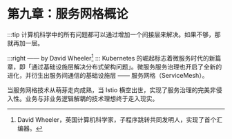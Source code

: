 # 第九章：服务网格概论

:::tip <a/>
计算机科学中的所有问题都可以通过增加一个间接层来解决。如果不够，那就再加一层。

:::right
—— by David Wheeler[^1]
:::
Kubernetes 的崛起标志着微服务时代的新篇章，即「通过基础设施层解决分布式架构问题」。微服务服务治理也开启了全新的进化，并衍生出服务间通信的基础设施层 —— 服务网格（ServiceMesh）。

当服务网格技术从萌芽走向成熟，当 Istio 横空出世，实现了服务治理的完美非侵入性。业务与非业务逻辑解耦的技术理想终于走入现实。

[^1]: David Wheeler，英国计算机科学家，子程序跳转共同发明人，实现了首个汇编器。